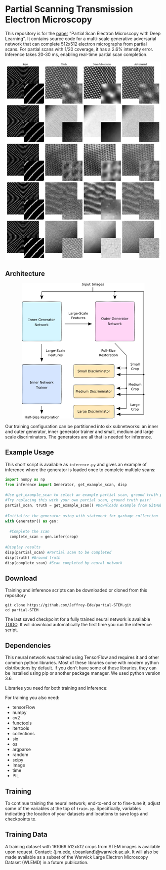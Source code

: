 # Partial Scanning Transmission Electron Microscopy

This repository is for the [paper](https://arxiv.org/abs/1807.11234) "Partial Scan Electron Microscopy with Deep Learning". It contains source code for a multi-scale generative adversarial network that can complete 512x512 electron micrographs from partial scans. For partial scans with 1/20 coverage, it has a 2.6% intensity error. Inference takes 20-30 ms, enabling real-time partial scan completion.

<p align="center">
  <img src="adv_vs_non-adv.png">
</p>

## Architecture

<p align="center">
  <img src="simplified_gan.png">
</p>

Our training configuration can be partitioned into six subnetworks: an inner and outer generator, inner generator trainer and small, medium and large scale discriminators. The generators are all that is needed for inference.

## Example Usage

This short script is available as `inference.py` and gives an example of inference where the generator is loaded once to complete multiple scans:

```python
import numpy as np
from inference import Generator, get_example_scan, disp

#Use get_example_scan to select an example partial scan, ground truth pair from the project repository
#Try replacing this with your own partial scan, ground truth pair!
partial_scan, truth = get_example_scan() #Downloads example from GitHub - don't worry about moving the script

#Initialize the generator using with statement for garbage collection
with Generator() as gen:

  #Complete the scan
  complete_scan = gen.infer(crop)

#Display results
disp(partial_scan) #Partial scan to be completed
disp(truth) #Ground truth
disp(complete_scan) #Scan completed by neural network
```

## Download

Training and inference scripts can be downloaded or cloned from this repository

```
git clone https://github.com/Jeffrey-Ede/partial-STEM.git
cd partial-STEM
```

The last saved checkpoint for a fully trained neural network is available [TODO](https://drive.google.com/open?id=1ehfRekaNUc1NJzjXeyhF3Tv9kOVWt8wN). It will download automatically the first time you run the inference script.

## Dependencies

This neural network was trained using TensorFlow and requires it and other common python libraries. Most of these libraries come with modern python distributions by default. If you don't have some of these libraries, they can be installed using pip or another package manager. We used python version 3.6.

Libraries you need for both training and inference:

For training you also need:

* tensorFlow
* numpy
* cv2
* functools
* itertools
* collections
* six
* os
* argparse
* random
* scipy
* Image
* time
* PIL

## Training

To continue training the neural network; end-to-end or to fine-tune it, adjust some of the variables at the top of `train.py`. Specifically, variables indicating the location of your datasets and locations to save logs and checkpoints to.

## Training Data

A training dataset with 161069 512x512 crops from STEM images is available upon request. Contact: {j.m.ede, r.beanland}@warwick.ac.uk. It will also be made available as a subset of the Warwick Large Electron Microscopy Dataset (WLEMD) in a future publication.
